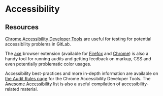 # Accessibility

## Resources

[Chrome Accessibility Developer Tools](https://github.com/GoogleChrome/accessibility-developer-tools)
are useful for testing for potential accessibility problems in GitLab.

The [axe](https://www.deque.com/axe/) browser extension (available for [Firefox](https://addons.mozilla.org/en-US/firefox/addon/axe-devtools/) and [Chrome](https://chrome.google.com/webstore/detail/axe-web-accessibility-tes/lhdoppojpmngadmnindnejefpokejbdd)) is
also a handy tool for running audits and getting feedback on markup, CSS and even potentially problematic color usages.

Accessibility best-practices and more in-depth information are available on
[the Audit Rules page](https://github.com/GoogleChrome/accessibility-developer-tools/wiki/Audit-Rules) for the Chrome Accessibility Developer Tools. The [Awesome Accessibility](https://github.com/brunopulis/awesome-a11y) list is also a
useful compilation of accessibility-related material.
